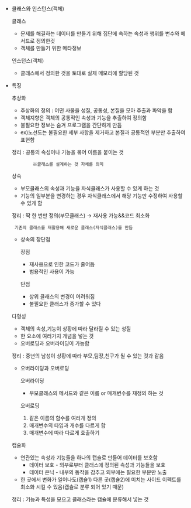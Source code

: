 - 클래스와 인스턴스(객체)
    
    클래스
    
    - 문제를 해결하는 데이터를 만들기 위해 집단에 속하는 속성과 행위를 변수와 메서드로 정의한것
    - 객체를 만들기 위한 메타정보
    
    인스턴스(객체)
    
    - 클래스에서 정의한 것을 토대로 실제 메모리에 할당된 것
- 특징
    
    추상화
    
    - 추상화의 정의 : 어떤 사물을 성질, 공통성, 본질을 모아 추출과 파악을 함
    - 객체지향은 객체의 공통적인 속성과 기능을 추출하여 정의함
    - 불필요한 정보는 숨겨 프로그램을 간단하게 만듬
    - ex)노선도는 불필요한 세부 사항을 제거하고 본질과 공통적인 부분만 추출하여 표현함
    
    정리 : 공통의 속성이나 기능을 묶어 이름을 붙이는 것
    
              ※클래스를 설계하는 것 자체를 의미
    
    상속
    
    - 부모클래스의 속성과 기능을 자식클래스가 사용할 수 있게 하는 것
    - 기능의 일부분을 변경하는 경우 자식클래스에서 해당 기능만 수정하여 사용할 수 있게 함
    
    정리 : 딱 한 번만 정의(부모클래스) → 재사용 가능&&코드 최소화
    
       기존의 클래스를 재활용해 새로운 클래스(자식클래스)를 만듬
    
    - 상속의 장단점
        
        장점
        
        - 재사용으로 인한 코드가 줄어듬
        - 범용적인 사용이 가능
        
        단점
        
        - 상위 클래스의 변경이 어려워짐
        - 불필요한 클래스가 증가할 수 있다
    
    다형성
    
    - 객체의 속성,기능이 상황에 따라 달라질 수 있는 성질
    - 한 요소에 여러가지 개념을 넣는 것
    - 오버로딩과 오버라이딩이 가능함
    
    정리 : 중년의 남성이 상황에 따라 부모,팀장,친구가 될 수 있는 것과 같음
    
    - 오버라이딩과 오버로딩
        
        오버라이딩
        
        - 부모클래스의 메서드와 같은 이름 or 매개변수를 재정의 하는 것
        
        오버로딩
        
        1. 같은 이름의 함수를 여러개 정의
        2. 매개변수의 타입과 개수를 다르게 함
        3. 매개변수에 따라 다르게 호출하기
    
    캡슐화
    
    - 연관있는 속성과 기능들을 하나의 캡슐로 만들어 데이터를 보호함
        - 데이터 보호 - 외부로부터 클래스에 정의된 속성과 기능들을 보호
        - 데이터 은닉 - 내부의 동작을 감추고 외부에는 필요한 부분만 노출
    - 한 곳에서 변화가 일어나도(캡슐1) 다른 곳(캡슐2)에 미치는 사이드 이펙트를 최소화 시킬 수 있음(캡슐로 분류 되어 있기 때문)
    
    정리 : 기능과 특성을 모으고 클래스라는 캡슐에 분류해서 넣는 것